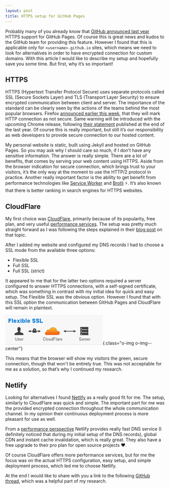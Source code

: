 ```yaml
---
layout: post
title: HTTPS setup for GitHub Pages
---
```



Probably many of you already know that [GitHub announced last year](https://github.com/blog/2186-https-for-github-pages) HTTPS support for GitHub Pages. Of course this is great news and kudos to the GitHub team for providing this feature. However I found that this is applicable only for `<username>.github.io` sites, which means we need to look for alternatives in order to have encrypted connection for custom domains. With this article I would like to describe my setup and hopefully save you some time. But first, why it’s so important!


## HTTPS

HTTPS (Hypertext Transfer Protocol Secure) uses separate protocols called SSL (Secure Sockets Layer) and TLS (Transport Layer Security) to ensure encrypted communication between client and server.
The importance of the standard can be clearly seen by the actions of the teams behind the most popular browsers. Firefox [announced earlier this week](https://blog.mozilla.org/security/2017/01/20/communicating-the-dangers-of-non-secure-http/), that they will mark HTTP connection as not secure. Same warning will be introduced with the upcoming Chrome release, following [their statement](https://security.googleblog.com/2016/09/moving-towards-more-secure-web.html) published at the end of the last year. Of course this is really important, but still it’s our responsibility as web developers to provide secure connection to our hosted content.

My personal website is static, built using Jekyll and hosted on GitHub Pages. So you may ask why I should care so much, if I don’t have any sensitive information. The answer is really simple. There are a lot of benefits, that comes by serving your web content using HTTPS. Aside from the browser indication for secure connection, which brings trust to your visitors, it’s the only way at the moment to use the HTTP/2 protocol in practice. Another really important factor is the ability to get benefit from performance technologies like [Service Worker](https://developers.google.com/web/fundamentals/getting-started/primers/service-workers) and [Brotli](https://github.com/google/brotli) ⚡. It’s also known that there is better ranking in search engines for HTTPS websites.


## CloudFlare

My first choice was [CloudFlare](https://www.cloudflare.com/), primarily because of its popularity, free plan, and very useful [performance services](https://www.cloudflare.com/performance/). The setup was pretty much straight forward as I was following the steps
explained in their [blog post](https://blog.cloudflare.com/secure-and-fast-github-pages-with-cloudflare/) on that topic.

After I added my website and configured my DNS records I had to choose a SSL mode from the available three options:

- Flexible SSL
- Full SSL
- Full SSL (strict)

It appeared to me that for the latter two options required a server configured to answer HTTPS connections, with a self-signed certificate, which was something in contrast with my initial idea for quick and easy setup. The Flexible SSL was the obvious option. However I found that with this SSL option the communication between GitHub Pages and CloudFlare will remain in plaintext.


![CF Flexible SSL](/uploads/2017/01/cf-flexible-ssl.jpg){:class="o-img o-img--center"}


This means that the browser will show my visitors the green, secure connection, though that won't be entirely true. This was not acceptable for me as a solution, so that’s why I continued my research.


## Netlify

Looking for alternatives I found [Netlify](https://www.netlify.com/) as a really good fit for me. The setup, similarly to CloudFlare was quick and simple. The important part for me was the provided encrypted connection throughout the whole communication channel. In my opinion their continuous deployment process is more pleasant for use as well.

From a [performance perspective](https://www.netlify.com/features/) Netlify provides really fast DNS service (I definitely noticed that during my initial setup of the DNS records), global CDN and instant cache invalidation, which is really great. They also have a free upgrade to their pro plan for open source projects :heart:.

Of course CloudFlare offers more performance services, but for me the focus was on the actual HTTPS configuration, easy setup, and simple deployment process, which led me to choose Netlify.

At the end I would like to share with you a link to the following [GitHub thread](https://github.com/isaacs/github/issues/156), which was a helpful part of my research.
